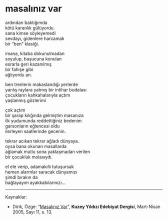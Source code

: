 # masalınız var  
  
ardından baktığımda  
kötü karanlık gülüyordu.  
sana kimse söyleyemedi  
sevdayı, gidenlere harcamak  
bir “ben” klasiği.  
  
imana, kitaba dokunulmadan  
soyulup, başucuna konulan  
esrarla geri kazanılmış  
bir fahişe gibi  
ağlıyordu an.  
  
ben trenlerin makaslandığı yerlerde  
yanlış raylara yatmış bir intihar budalası  
çocukların kahkahalarıyla açtım  
yaşlanmış gözlerimi  
  
çok açtım  
bir şarap kılığında gelmiştim masanıza  
ilk yudumunda reddettiğiniz bedenim  
garsonların eğlencesi oldu  
ilerleyen saatlerinde gecenin.  
  
tekrar acıkan tekrar ağladı dünyaya.  
oysa bana okunan masallarda  
ağlamak mutlu sona yaklaşmadan verilen  
bir çocukluk molasıydı.  
  
el ele verip, adamakıllı tutuşursak  
hemen alarmlar saracak dünyamızı  
şimdi bırakın da  
bağlayayım ayakkabılarınızı...

---
Kaynaklar:

- Dirik, Özge: “[Masalınız Var](https://kuzeyyildizi.com/sites/default/files/ky11.pdf)”, **Kuzey Yıldızı Edebiyat Dergisi**, Mart-Nisan 2005, Sayı 11, s. 13.
